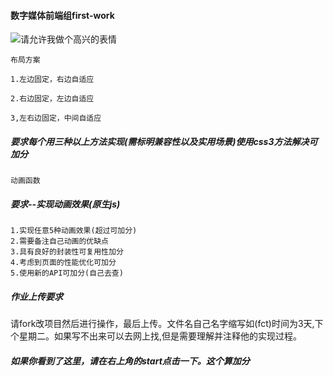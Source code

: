 #### 数字媒体前端组first-work

![请允许我做个高兴的表情](http://img5.duitang.com/uploads/item/201511/21/20151121012742_SjJCF.jpeg)

`布局方案`

	1.左边固定，右边自适应
	
	2.右边固定，左边自适应
	
	3,左右边固定，中间自适应

##### 要求每个用三种以上方法实现(需标明兼容性以及实用场景)使用css3方法解决可加分

`动画函数`

##### 要求--实现动画效果(原生js)
	
	1.实现任意5种动画效果(超过可加分)
	2.需要备注自己动画的优缺点
	3.具有良好的封装性可复用性加分
	4.考虑到页面的性能优化可加分
	5.使用新的API可加分(自己去查)

##### 作业上传要求

请fork改项目然后进行操作，最后上传。文件名自己名字缩写如(fct)时间为3天,下个星期二。如果写不出来可以去网上找,但是需要理解并注释他的实现过程。	

##### 如果你看到了这里，请在右上角的start点击一下。这个算加分

